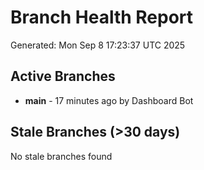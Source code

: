 # Branch Health Report
Generated: Mon Sep  8 17:23:37 UTC 2025

## Active Branches
- **main** - 17 minutes ago by Dashboard Bot

## Stale Branches (>30 days)
No stale branches found
